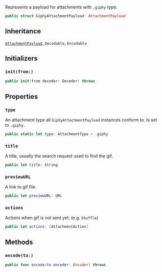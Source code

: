 
Represents a payload for attachments with `.giphy` type.

``` swift
public struct GiphyAttachmentPayload: AttachmentPayload 
```

## Inheritance

[`AttachmentPayload`](AttachmentPayload), `Decodable`, `Encodable`

## Initializers

### `init(from:)`

``` swift
public init(from decoder: Decoder) throws 
```

## Properties

### `type`

An attachment type all `GiphyAttachmentPayload` instances conform to. Is set to `.giphy`.

``` swift
public static let type: AttachmentType = .giphy
```

### `title`

A  title, usually the search request used to find the gif.

``` swift
public let title: String
```

### `previewURL`

A link to gif file.

``` swift
public let previewURL: URL
```

### `actions`

Actions when gif is not sent yet. (e.g. `Shuffle`)

``` swift
public let actions: [AttachmentAction]
```

## Methods

### `encode(to:)`

``` swift
public func encode(to encoder: Encoder) throws 
```
